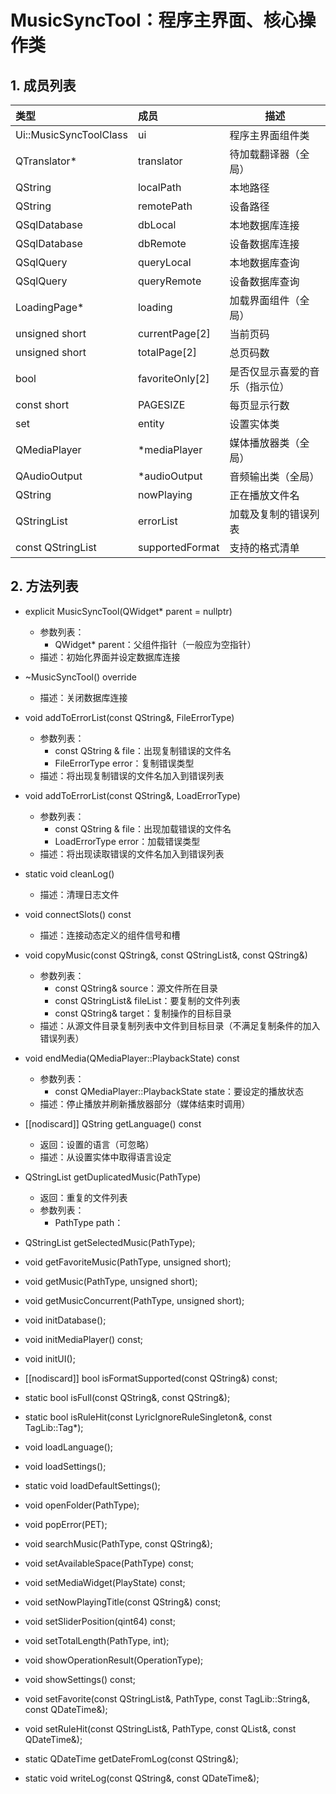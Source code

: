 # MusicSyncTool：程序主界面、核心操作类

## 1. 成员列表

| 类型                   | 成员            | 描述                           |
| :--------------------- | :-------------- | ------------------------------ |
| Ui::MusicSyncToolClass | ui              | 程序主界面组件类               |
| QTranslator*           | translator      | 待加载翻译器（全局）           |
| QString                | localPath       | 本地路径                       |
| QString                | remotePath      | 设备路径                       |
| QSqlDatabase           | dbLocal         | 本地数据库连接                 |
| QSqlDatabase           | dbRemote        | 设备数据库连接                 |
| QSqlQuery              | queryLocal      | 本地数据库查询                 |
| QSqlQuery              | queryRemote     | 设备数据库查询                 |
| LoadingPage*           | loading         | 加载界面组件（全局）           |
| unsigned short         | currentPage[2]  | 当前页码                       |
| unsigned short         | totalPage[2]    | 总页码数                       |
| bool                   | favoriteOnly[2] | 是否仅显示喜爱的音乐（指示位） |
| const short            | PAGESIZE        | 每页显示行数                   |
| set                    | entity          | 设置实体类                     |
| QMediaPlayer           | *mediaPlayer    | 媒体播放器类（全局）           |
| QAudioOutput           | *audioOutput    | 音频输出类（全局）             |
| QString                | nowPlaying      | 正在播放文件名                 |
| QStringList            | errorList       | 加载及复制的错误列表           |
| const QStringList      | supportedFormat | 支持的格式清单                 |

## 2. 方法列表

- explicit MusicSyncTool(QWidget* parent = nullptr)
  - 参数列表：
    - QWidget* parent：父组件指针（一般应为空指针）
  - 描述：初始化界面并设定数据库连接

- ~MusicSyncTool() override
  - 描述：关闭数据库连接
- void addToErrorList(const QString&, FileErrorType)
  - 参数列表：
    - const QString & file：出现复制错误的文件名
    - FileErrorType error：复制错误类型
  - 描述：将出现复制错误的文件名加入到错误列表
- void addToErrorList(const QString&, LoadErrorType)
  - 参数列表：
    - const QString & file：出现加载错误的文件名
    - LoadErrorType error：加载错误类型
  - 描述：将出现读取错误的文件名加入到错误列表
- static void cleanLog()
  - 描述：清理日志文件
- void connectSlots() const
  - 描述：连接动态定义的组件信号和槽
- void copyMusic(const QString&, const QStringList&, const QString&)
  - 参数列表：
    - const QString& source：源文件所在目录
    - const QStringList& fileList：要复制的文件列表
    - const QString& target：复制操作的目标目录
  - 描述：从源文件目录复制列表中文件到目标目录（不满足复制条件的加入错误列表）
- void endMedia(QMediaPlayer::PlaybackState) const
  - 参数列表：
    - const QMediaPlayer::PlaybackState state：要设定的播放状态
  - 描述：停止播放并刷新播放器部分（媒体结束时调用）
- [[nodiscard]] QString getLanguage() const
  - 返回：设置的语言（可忽略）
  - 描述：从设置实体中取得语言设定
- QStringList getDuplicatedMusic(PathType)
  - 返回：重复的文件列表
  - 参数列表：
    - PathType path：
- QStringList getSelectedMusic(PathType);
- void getFavoriteMusic(PathType, unsigned short);
- void getMusic(PathType, unsigned short);
- void getMusicConcurrent(PathType, unsigned short);
- void initDatabase();
- void initMediaPlayer() const;
- void initUI();
- [[nodiscard]] bool isFormatSupported(const QString&) const;
- static bool isFull(const QString&, const QString&);
- static bool isRuleHit(const LyricIgnoreRuleSingleton&, const TagLib::Tag*);
- void loadLanguage();
- void loadSettings();
- static void loadDefaultSettings();
- void openFolder(PathType);
- void popError(PET);
- void searchMusic(PathType, const QString&);
- void setAvailableSpace(PathType) const;
- void setMediaWidget(PlayState) const;
- void setNowPlayingTitle(const QString&) const;
- void setSliderPosition(qint64) const;
- void setTotalLength(PathType, int);
- void showOperationResult(OperationType);
- void showSettings() const;
- void setFavorite(const QStringList&, PathType, const TagLib::String&, const QDateTime&);
- void setRuleHit(const QStringList&, PathType, const QList<LyricIgnoreRuleSingleton>&, const QDateTime&);
- static QDateTime getDateFromLog(const QString&);
- static void writeLog(const QString&, const QDateTime&);